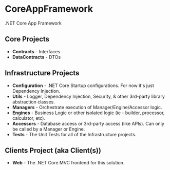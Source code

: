 # CoreAppFramework
.NET Core App Framework

## Core Projects
* **Contracts** - Interfaces
* **DataContracts** - DTOs

## Infrastructure Projects
* **Configuration** - .NET Core Startup configurations. For now it's just Dependency Injection.
* **Utils** - Logger, Dependency Injection, Security, & other 3rd-party library abstraction classes.
* **Managers** - Orchestrate execution of Manager/Engine/Accessor logic.
* **Engines** - Business Logic or other isolated logic (ie - builder, processor, calculator, etc).
* **Accessors** - Database access or 3rd-party access (like APIs).  Can only be called by a Manager or Engine.
* **Tests** - The Unit Tests for all of the Infrastructure projects.

## Clients Project (aka Client(s))
* **Web** - The .NET Core MVC frontend for this solution.
